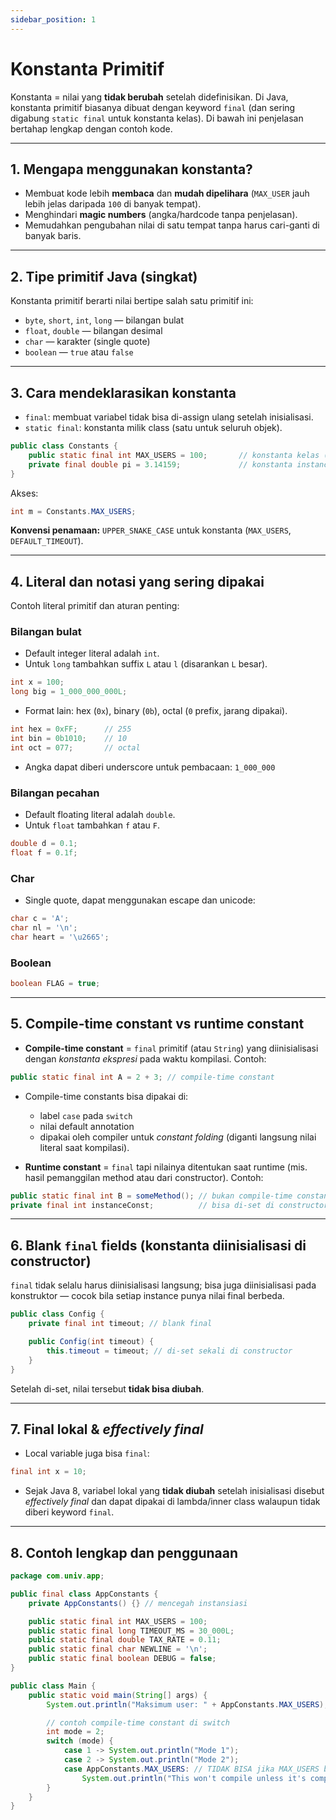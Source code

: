 ```yaml
---
sidebar_position: 1
---
```


# Konstanta Primitif

Konstanta = nilai yang **tidak berubah** setelah didefinisikan.
Di Java, konstanta primitif biasanya dibuat dengan keyword `final` (dan sering digabung `static final` untuk konstanta kelas). Di bawah ini penjelasan bertahap lengkap dengan contoh kode.

---

## 1. Mengapa menggunakan konstanta?

* Membuat kode lebih **membaca** dan **mudah dipelihara** (`MAX_USER` jauh lebih jelas daripada `100` di banyak tempat).
* Menghindari **magic numbers** (angka/hardcode tanpa penjelasan).
* Memudahkan pengubahan nilai di satu tempat tanpa harus cari-ganti di banyak baris.

---

## 2. Tipe primitif Java (singkat)

Konstanta primitif berarti nilai bertipe salah satu primitif ini:

* `byte`, `short`, `int`, `long` — bilangan bulat
* `float`, `double` — bilangan desimal
* `char` — karakter (single quote)
* `boolean` — `true` atau `false`

---

## 3. Cara mendeklarasikan konstanta

* `final`: membuat variabel tidak bisa di-assign ulang setelah inisialisasi.
* `static final`: konstanta milik class (satu untuk seluruh objek).

```java
public class Constants {
    public static final int MAX_USERS = 100;       // konstanta kelas (umum)
    private final double pi = 3.14159;             // konstanta instance (per objek, jika diperlukan)
}
```

Akses:

```java
int m = Constants.MAX_USERS;
```

**Konvensi penamaan:** `UPPER_SNAKE_CASE` untuk konstanta (`MAX_USERS`, `DEFAULT_TIMEOUT`).

---

## 4. Literal dan notasi yang sering dipakai

Contoh literal primitif dan aturan penting:

### Bilangan bulat

* Default integer literal adalah `int`.
* Untuk `long` tambahkan suffix `L` atau `l` (disarankan `L` besar).

```java
int x = 100;
long big = 1_000_000_000L;
```

* Format lain: hex (`0x`), binary (`0b`), octal (`0` prefix, jarang dipakai).

```java
int hex = 0xFF;      // 255
int bin = 0b1010;    // 10
int oct = 077;       // octal
```

* Angka dapat diberi underscore untuk pembacaan: `1_000_000`

### Bilangan pecahan

* Default floating literal adalah `double`.
* Untuk `float` tambahkan `f` atau `F`.

```java
double d = 0.1;
float f = 0.1f;
```

### Char

* Single quote, dapat menggunakan escape dan unicode:

```java
char c = 'A';
char nl = '\n';
char heart = '\u2665';
```

### Boolean

```java
boolean FLAG = true;
```

---

## 5. Compile-time constant vs runtime constant

* **Compile-time constant** = `final` primitif (atau `String`) yang diinisialisasi dengan *konstanta ekspresi* pada waktu kompilasi. Contoh:

```java
public static final int A = 2 + 3; // compile-time constant
```

* Compile-time constants bisa dipakai di:

  * label `case` pada `switch`
  * nilai default annotation
  * dipakai oleh compiler untuk *constant folding* (diganti langsung nilai literal saat kompilasi).

* **Runtime constant** = `final` tapi nilainya ditentukan saat runtime (mis. hasil pemanggilan method atau dari constructor). Contoh:

```java
public static final int B = someMethod(); // bukan compile-time constant
private final int instanceConst;          // bisa di-set di constructor (blank final)
```

---

## 6. Blank `final` fields (konstanta diinisialisasi di constructor)

`final` tidak selalu harus diinisialisasi langsung; bisa juga diinisialisasi pada konstruktor — cocok bila setiap instance punya nilai final berbeda.

```java
public class Config {
    private final int timeout; // blank final

    public Config(int timeout) {
        this.timeout = timeout; // di-set sekali di constructor
    }
}
```

Setelah di-set, nilai tersebut **tidak bisa diubah**.

---

## 7. Final lokal & *effectively final*

* Local variable juga bisa `final`:

```java
final int x = 10;
```

* Sejak Java 8, variabel lokal yang **tidak diubah** setelah inisialisasi disebut *effectively final* dan dapat dipakai di lambda/inner class walaupun tidak diberi keyword `final`.

---

## 8. Contoh lengkap dan penggunaan

```java
package com.univ.app;

public final class AppConstants {
    private AppConstants() {} // mencegah instansiasi

    public static final int MAX_USERS = 100;
    public static final long TIMEOUT_MS = 30_000L;
    public static final double TAX_RATE = 0.11;
    public static final char NEWLINE = '\n';
    public static final boolean DEBUG = false;
}

public class Main {
    public static void main(String[] args) {
        System.out.println("Maksimum user: " + AppConstants.MAX_USERS);

        // contoh compile-time constant di switch
        int mode = 2;
        switch (mode) {
            case 1 -> System.out.println("Mode 1");
            case 2 -> System.out.println("Mode 2");
            case AppConstants.MAX_USERS: // TIDAK BISA jika MAX_USERS bukan compile-time constant
                System.out.println("This won't compile unless it's compile-time constant");
        }
    }
}
```